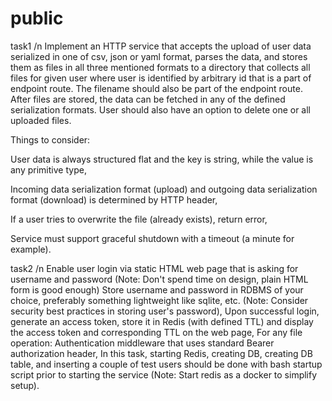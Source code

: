 # public
task1 /n
Implement an HTTP service that accepts the upload of user data serialized in one of csv, json or yaml format, parses the data, and stores them as files in all three mentioned formats to a directory that collects all files for given user where user is identified by arbitrary id that is a part of endpoint route. The filename should also be part of the endpoint route. After files are stored, the data can be fetched in any of the defined serialization formats. User should also have an option to delete one or all uploaded files.

Things to consider:

User data is always structured flat and the key is string, while the value is any primitive type,

Incoming data serialization format (upload) and outgoing data serialization format (download) is determined by HTTP header,

If a user tries to overwrite the file (already exists), return error,

Service must support graceful shutdown with a timeout (a minute for example).




task2 /n
Enable user login via static HTML web page that is asking for username and password (Note: Don't spend time on design, plain HTML form is good enough)
Store username and password in RDBMS of your choice, preferably something lightweight like sqlite, etc. (Note: Consider security best practices in storing user's password),
Upon successful login, generate an access token, store it in Redis (with defined TTL) and display the access token and corresponding TTL on the web page,
For any file operation: Authentication middleware that uses standard Bearer authorization header,
In this task, starting Redis, creating DB, creating DB table, and inserting a couple of test users should be done with bash startup script prior to starting the service (Note: Start redis as a docker to simplify setup).
